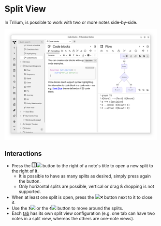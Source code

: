 # Split View
In Trilium, is possible to work with two or more notes side-by-side.

![](Split%20View_2_Split%20View_im.png)

## **Interactions**

*   Press the ![](Split%20View_Split%20View_imag.png)![](https://file+.vscode-resource.vscode-cdn.net/home/elian/UI%20Elements/Split%20View_image.png) button to the right of a note's title to open a new split to the right of it.
    *   It is possible to have as many splits as desired, simply press again the button.
    *   Only horizontal splits are possible, vertical or drag & dropping is not supported.
*   When at least one split is open, press the ![](https://file+.vscode-resource.vscode-cdn.net/home/elian/UI%20Elements/3_Split%20View_image.png)![](Split%20View_3_Split%20View_im.png) button next to it to close it.
*   Use the ![](Split%20View_4_Split%20View_im.png)![](https://file+.vscode-resource.vscode-cdn.net/home/elian/UI%20Elements/4_Split%20View_image.png) or the ![](Split%20View_1_Split%20View_im.png)![](https://file+.vscode-resource.vscode-cdn.net/home/elian/UI%20Elements/1_Split%20View_image.png) button to move around the splits.
*   Each [tab](Tabs.md) has its own split view configuration (e.g. one tab can have two notes in a split view, whereas the others are one-note views).